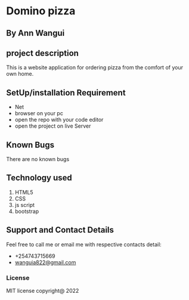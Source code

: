 # Domino pizza
## By Ann Wangui
## project description
This is a website application for ordering pizza from the comfort of your own home.

## SetUp/installation Requirement
* Net
* browser on your pc
* open the repo with your code editor
* open the project on live Server
## Known Bugs
There are no known bugs
## Technology used
1. HTML5
2. CSS
3. js script
4. bootstrap
## Support and Contact Details
Feel free to call me or email me with respective contacts detail:
* +254743715669
* wanguia822@gmail.com
### License
MIT license
copyright@ 2022